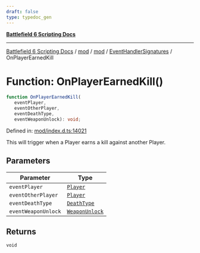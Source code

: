 ```yaml
---
draft: false
type: typedoc_gen
---
```


[**Battlefield 6 Scripting Docs**](../../../../_index.md)

***

[Battlefield 6 Scripting Docs](../../../../_index.md) / [mod](../../../_index.md) / [mod](../../_index.md) / [EventHandlerSignatures](../_index.md) / OnPlayerEarnedKill

# Function: OnPlayerEarnedKill()

```ts
function OnPlayerEarnedKill(
   eventPlayer, 
   eventOtherPlayer, 
   eventDeathType, 
   eventWeaponUnlock): void;
```

Defined in: [mod/index.d.ts:14021](https://github.com/battlefield-portal-community/portal-docs/blob/6d87e21c5922a3efb03c634dbe98e5fe6e797672/generators/santiago/mod/index.d.ts#L14021)

This will trigger when a Player earns a kill against another Player.

## Parameters

| Parameter | Type |
| ------ | ------ |
| `eventPlayer` | [`Player`](../../Player/_index.md) |
| `eventOtherPlayer` | [`Player`](../../Player/_index.md) |
| `eventDeathType` | [`DeathType`](../../DeathType/_index.md) |
| `eventWeaponUnlock` | [`WeaponUnlock`](../../WeaponUnlock/_index.md) |

## Returns

`void`
